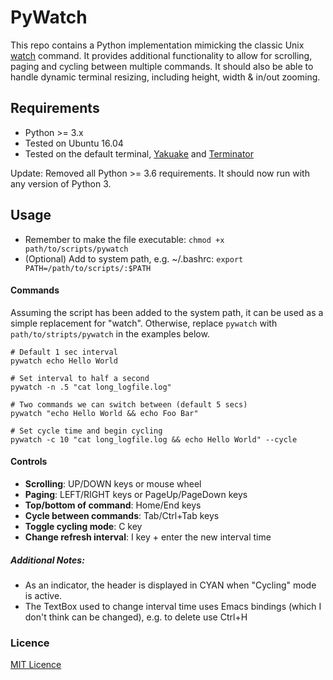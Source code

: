 # PyWatch

This repo contains a Python implementation mimicking the classic Unix [watch](https://linux.die.net/man/1/watch) command.
It provides additional functionality to allow for scrolling, paging and cycling between multiple commands.
It should also be able to handle dynamic terminal resizing, including height, width & in/out zooming.

## Requirements
- Python >= 3.x
- Tested on Ubuntu 16.04
- Tested on the default terminal, [Yakuake](https://kde.org/applications/system/org.kde.yakuake) and [Terminator](https://gnometerminator.blogspot.com/p/introduction.html)

Update: Removed all Python >= 3.6 requirements. It should now run with any version of Python 3.

## Usage
- Remember to make the file executable: `chmod +x path/to/scripts/pywatch`
- (Optional) Add to system path, e.g. ~/.bashrc: `export PATH=/path/to/scripts/:$PATH`

#### Commands
Assuming the script has been added to the system path, it can be used as a simple replacement for "watch".
Otherwise, replace `pywatch` with `path/to/stripts/pywatch` in the examples below.

```
# Default 1 sec interval
pywatch echo Hello World

# Set interval to half a second
pywatch -n .5 "cat long_logfile.log"

# Two commands we can switch between (default 5 secs)
pywatch "echo Hello World && echo Foo Bar"

# Set cycle time and begin cycling
pywatch -c 10 "cat long_logfile.log && echo Hello World" --cycle
```

#### Controls
+ **Scrolling**: UP/DOWN keys or mouse wheel
+ **Paging**: LEFT/RIGHT keys or PageUp/PageDown keys
+ **Top/bottom of command**: Home/End keys
+ **Cycle between commands**: Tab/Ctrl+Tab keys
+ **Toggle cycling mode**: C key
+ **Change refresh interval**: I key + enter the new interval time

##### Additional Notes:
+ As an indicator, the header is displayed in CYAN when "Cycling" mode is active.
+ The TextBox used to change interval time uses Emacs bindings (which I don't think can be changed), e.g. to delete use Ctrl+H


### Licence
[MIT Licence](LICENCE)